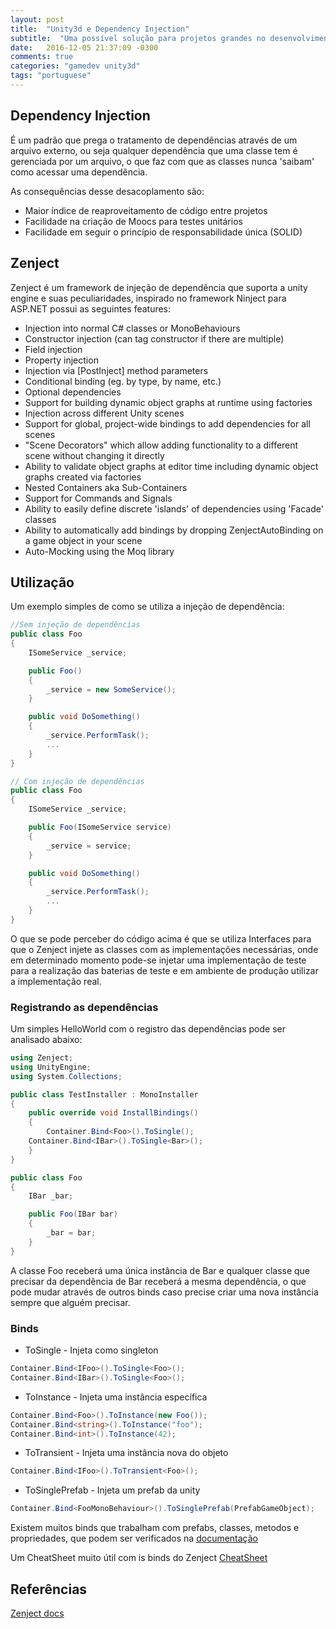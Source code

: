 ```yaml
---
layout: post
title:  "Unity3d e Dependency Injection"
subtitle:  "Uma possível solução para projetos grandes no desenvolvimento de jogos"
date:	2016-12-05 21:37:09 -0300
comments: true
categories: "gamedev unity3d"
tags: "portuguese"
---
```


## Dependency Injection

É um padrão que prega o tratamento de dependências através de um arquivo externo, ou seja qualquer dependência que uma classe tem é gerenciada por um arquivo, o que faz com que as classes nunca 'saibam' como acessar uma dependência.

As consequências desse desacoplamento são:

- Maior índice de reaproveitamento de código entre projetos
- Facilidade na criação de Moocs para testes unitários
- Facilidade em seguir o princípio de responsabilidade única (SOLID)

## Zenject

Zenject é um framework de injeção de dependência que suporta a unity engine e suas peculiaridades, inspirado no framework Ninject para ASP.NET possui as seguintes features:

- Injection into normal C# classes or MonoBehaviours
- Constructor injection (can tag constructor if there are multiple)
- Field injection
- Property injection
- Injection via [PostInject] method parameters
- Conditional binding (eg. by type, by name, etc.)
- Optional dependencies
- Support for building dynamic object graphs at runtime using factories
- Injection across different Unity scenes
- Support for global, project-wide bindings to add dependencies for all scenes
- "Scene Decorators" which allow adding functionality to a different scene without changing it directly
- Ability to validate object graphs at editor time including dynamic object graphs created via factories
- Nested Containers aka Sub-Containers
- Support for Commands and Signals
- Ability to easily define discrete 'islands' of dependencies using 'Facade' classes
- Ability to automatically add bindings by dropping ZenjectAutoBinding on a game object in your scene
- Auto-Mocking using the Moq library


## Utilização

Um exemplo simples de como se utiliza a injeção de dependência:


```c#
//Sem injeção de dependências
public class Foo
{
    ISomeService _service;

    public Foo()
    {
        _service = new SomeService();
    }

    public void DoSomething()
    {
        _service.PerformTask();
        ...
    }
}

// Com injeção de dependências
public class Foo
{
    ISomeService _service;

    public Foo(ISomeService service)
    {
        _service = service;
    }

    public void DoSomething()
    {
        _service.PerformTask();
        ...
    }
}
```

O que se pode perceber do código acima é que se utiliza Interfaces para que o Zenject injete as classes com as implementações necessárias, onde em determinado momento pode-se injetar uma implementação de teste para a realização das baterias de teste e em ambiente de produção utilizar a implementação real.

### Registrando as dependências

Um simples HelloWorld com o registro das dependências pode ser analisado abaixo:

```c#
using Zenject;
using UnityEngine;
using System.Collections;

public class TestInstaller : MonoInstaller
{
    public override void InstallBindings()
    {
        Container.Bind<Foo>().ToSingle();
	Container.Bind<IBar>().ToSingle<Bar>();
    }
}

public class Foo
{
    IBar _bar;

    public Foo(IBar bar)
    {
        _bar = bar;
    }
}
```

A classe Foo receberá uma única instância de Bar e qualquer classe que precisar da dependência de Bar receberá a mesma dependência, o que pode mudar através de outros binds caso precise criar uma nova instância sempre que alguém precisar.


### Binds



 - ToSingle - Injeta como singleton

```c#
Container.Bind<IFoo>().ToSingle<Foo>();
Container.Bind<IBar>().ToSingle<Foo>();
```

 - ToInstance - Injeta uma instância específica

```c#
Container.Bind<Foo>().ToInstance(new Foo());
Container.Bind<string>().ToInstance("foo");
Container.Bind<int>().ToInstance(42);
```

 - ToTransient - Injeta uma instância nova do objeto

```c#
Container.Bind<IFoo>().ToTransient<Foo>();
```

 - ToSinglePrefab - Injeta um prefab da unity

```c#
Container.Bind<FooMonoBehaviour>().ToSinglePrefab(PrefabGameObject);
```

Existem muitos binds que trabalham com prefabs, classes, metodos e propriedades, que podem ser verificados na [documentação](https://github.com/modesttree/Zenject/tree/f0dd30ad451dcbc3eb17e636455a6c89b14ad537#list-bindings)


Um CheatSheet muito útil com is binds do Zenject
[CheatSheet](https://github.com/modesttree/Zenject/tree/f0dd30ad451dcbc3eb17e636455a6c89b14ad537#installers-cheat-sheet)


## Referências

[Zenject docs](https://github.com/modesttree/Zenject)
